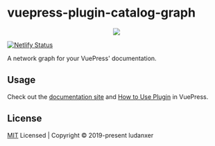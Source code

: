 # vuepress-plugin-catalog-graph

<p align="center">
  <img src="https://img.shields.io/npm/v/vuepress-plugin-catalog-graph" />

  [![Netlify Status](https://api.netlify.com/api/v1/badges/310f5f89-c4b3-467e-b173-99f8d6ce85b2/deploy-status)](https://app.netlify.com/sites/catalog-graph/deploys)
</p>

A network graph for your VuePress' documentation.

## Usage

Check out the [documentation site](https://catalog-graph.netlify.com) and [How to Use Plugin](https://vuepress.vuejs.org/plugin/using-a-plugin.html#using-a-plugin) in VuePress.

## License

[MIT](./LICENSE) Licensed | Copyright © 2019-present ludanxer
